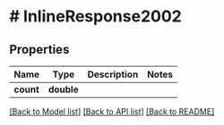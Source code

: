 # # InlineResponse2002

## Properties

Name | Type | Description | Notes
------------ | ------------- | ------------- | -------------
**count** | **double** |  |

[[Back to Model list]](../../README.md#models) [[Back to API list]](../../README.md#endpoints) [[Back to README]](../../README.md)
